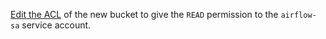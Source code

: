 [Edit the ACL](../../storage/operations/buckets/edit-acl.md) of the new bucket to give the `READ` permission to the `airflow-sa` service account.
